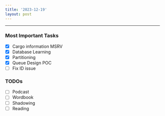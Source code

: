 ```yaml
---
title: '2023-12-19'
layout: post
---
```


---

### Most Important Tasks

- [x] Cargo information MSRV
- [x] Database Learning
- [x] Partitioning
- [x] Queue Design POC
- [ ] Fix ID issue

### TODOs

- [ ] Podcast
- [ ] Wordbook
- [ ] Shadowing
- [ ] Reading
